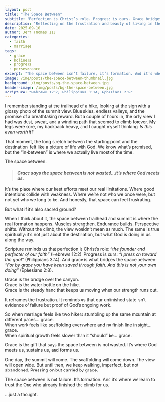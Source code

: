 ```yaml
---
layout: post
title: "The Space Between"
subtitle: "Perfection is Christ’s role. Progress is ours. Grace bridges the gap."
description: "Reflecting on the frustration and beauty of living in the 'in-between'—where progress meets grace on the way to perfection in Christ."
date: 2025-09-10
author: Jeff Thomas III
categories:  
  - faith  
  - marriage  
tags:  
  - grace  
  - holiness  
  - progress  
  - perseverance  
excerpt: "The space between isn’t failure, it’s formation. And it’s where grace does its best work."
image: /img/posts/the-space-between-thumbnail.jpg
background: /img/posts/bg-the-space-between.jpg
header-image: /img/posts/bg-the-space-between.jpg
scripture: "Hebrews 12:2; Philippians 3:14; Ephesians 2:8"
---
```


I remember standing at the trailhead of a hike, looking at the sign with a glossy photo of the summit view. Blue skies, endless valleys, and the promise of a breathtaking reward. But a couple of hours in, the only view I had was dust, sweat, and a winding path that seemed to climb forever. My legs were sore, my backpack heavy, and I caught myself thinking, *Is this even worth it?*  

That moment, the long stretch between the starting point and the destination, felt like a picture of life with God. We know what’s promised, but the “in-between” is where we actually live most of the time.  

The space between.  
> #### *Grace says the space between is not wasted...it’s where God meets us.*

It’s the place where our best efforts meet our real limitations. Where good intentions collide with weakness. Where we’re not who we once were, but not yet who we long to be. And honestly, that space can feel frustrating.  

But what if it’s also sacred ground?  

When I think about it, the space between trailhead and summit is where the real formation happens. Muscles strengthen. Endurance builds. Perspective shifts. Without the climb, the view wouldn’t mean as much. The same is true spiritually: it’s not just about the destination, but what God is doing in us along the way.  

Scripture reminds us that perfection is Christ’s role: *“the founder and perfecter of our faith”* (Hebrews 12:2). Progress is ours: *“I press on toward the goal”* (Philippians 3:14). And grace is what bridges the space between: *“For by grace you have been saved through faith. And this is not your own doing”* (Ephesians 2:8).  

Grace is the bridge over the canyon.  
Grace is the water bottle on the hike.  
Grace is the steady hand that keeps us moving when our strength runs out.  

It reframes the frustration. It reminds us that our unfinished state isn’t evidence of failure but proof of God’s ongoing work.  

So when marriage feels like two hikers stumbling up the same mountain at different paces… grace.  
When work feels like scaffolding everywhere and no finish line in sight… grace.  
When spiritual growth feels slower than it “should” be… grace.  

Grace is the gift that says the space between is not wasted. It’s where God meets us, sustains us, and forms us.  

One day, the summit will come. The scaffolding will come down. The view will open wide. But until then, we keep walking, imperfect, but not abandoned. Pressing on but carried by grace.  

The space between is not failure. It’s formation. And it’s where we learn to trust the One who already finished the climb for us.  

…just a thought.

<!--stackedit_data:
eyJoaXN0b3J5IjpbMTMwOTc5OTg2OSwxODg0MjYzNDddfQ==
-->
